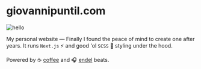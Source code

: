 # giovannipuntil.com

![hello](https://github.com/giopunt/giovannipuntil/assets/1746646/50defb96-803e-49c6-b8b1-1666a23b3b77)

My personal website — Finally I found the peace of mind to create one after years. It runs `Next.js` ⚡️ and good 'ol `SCSS` 💅 styling under the hood. 

Powered by ☕️ [coffee](https://roundhillroastery.com/collections/coffee) and 🎧 [endel](https://endel.io/) beats.
